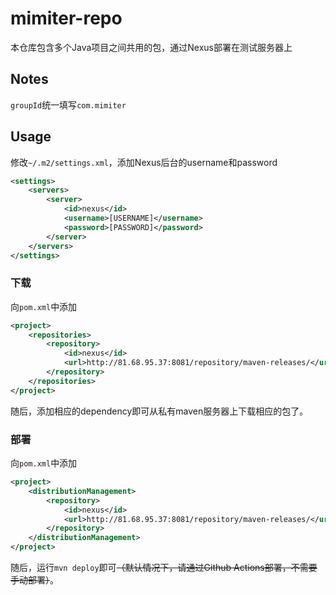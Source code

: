 # mimiter-repo
本仓库包含多个Java项目之间共用的包，通过Nexus部署在测试服务器上

## Notes
`groupId`统一填写`com.mimiter`

## Usage
修改`~/.m2/settings.xml`，添加Nexus后台的username和password

```xml
<settings>
    <servers>
        <server>
            <id>nexus</id>
            <username>[USERNAME]</username>
            <password>[PASSWORD]</password>
        </server>
    </servers>
</settings>
```

### 下载
向`pom.xml`中添加

```xml
<project>
    <repositories>
        <repository>
            <id>nexus</id>
            <url>http://81.68.95.37:8081/repository/maven-releases/</url>
        </repository>
    </repositories>
</project>
```
随后，添加相应的dependency即可从私有maven服务器上下载相应的包了。

### 部署
向`pom.xml`中添加

```xml
<project>
    <distributionManagement>
        <repository>
            <id>nexus</id>
            <url>http://81.68.95.37:8081/repository/maven-releases/</url>
        </repository>
    </distributionManagement>
</project>
```

随后，运行`mvn deploy`即可~~（默认情况下，请通过Github Actions部署，不需要手动部署）~~。